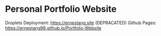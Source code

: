 # Personal Portfolio Website

Droplets Deployment: https://ernestang.site (DEPRACATED) 
Github Pages: https://ernestang98.github.io/Portfolio-Website
